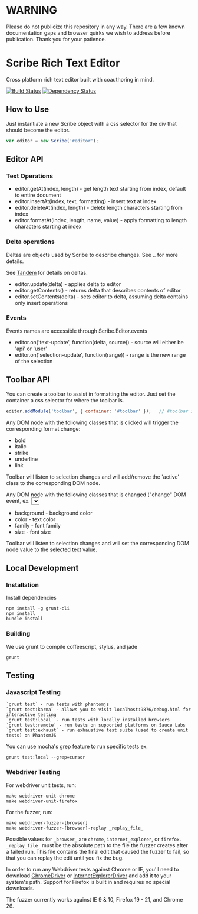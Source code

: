 WARNING
===

Please do not publicize this repository in any way. There are a few known documentation gaps and browser quirks we wish to address before publication. Thank you for your patience.


Scribe Rich Text Editor
===

Cross platform rich text editor built with coauthoring in mind. 

[![Build Status](https://secure.travis-ci.org/stypi/scribe.png?branch=master)](http://travis-ci.org/stypi/scribe)
[![Dependency Status](https://david-dm.org/stypi/scribe.png?theme=shields.io)](https://david-dm.org/stypi/scribe)

How to Use
---

Just instantiate a new Scribe object with a css selector for the div that should become the editor.


```javascript
var editor = new Scribe('#editor');
```


Editor API
---

### Text Operations

- editor.getAt(index, length) - get length text starting from index, default to entire document
- editor.insertAt(index, text, formatting) - insert text at index
- editor.deleteAt(index, length) - delete length characters starting from index
- editor.formatAt(index, length, name, value) - apply formatting to length characters starting at index

### Delta operations

Deltas are objects used by Scribe to describe changes. See .. for more details.

See [Tandem](https://github.com/stypi/tandem) for details on deltas.

- editor.update(delta) - applies delta to editor
- editor.getContents() - returns delta that describes contents of editor
- editor.setContents(delta) - sets editor to delta, assuming delta contains only insert operations

### Events

Events names are accessible through Scribe.Editor.events

- editor.on('text-update', function(delta, source)) - source will either be 'api' or 'user'
- editor.on('selection-update', function(range)) - range is the new range of the selection


Toolbar API
---

You can create a toolbar to assist in formatting the editor. Just set the container a css selector for where the toolbar is.

```javascript
editor.addModule('toolbar', { container: '#toolbar' });   // #toolbar is css selector
```

Any DOM node with the following classes that is clicked will trigger the corresponding format change:

- bold
- italic
- strike
- underline
- link

Toolbar will listen to selection changes and will add/remove the 'active' class to the corresponding DOM node.

Any DOM node with the following classes that is changed ("change" DOM event, ex. <select>) will trigger the corresponding format change:

- background - background color
- color - text color
- family - font family
- size - font size

Toolbar will listen to selection changes and will set the corresponding DOM node value to the selected text value.


Local Development
---

### Installation

Install dependencies

    npm install -g grunt-cli
    npm install
    bundle install

### Building

We use grunt to compile coffeescript, stylus, and jade

    grunt


Testing
---

### Javascript Testing

    `grunt test` - run tests with phantomjs
    `grunt test:karma` - allows you to visit localhost:9876/debug.html for interactive testing
    `grunt test:local` - run tests with locally installed browsers
    `grunt test:remote` - run tests on supported platforms on Sauce Labs
    `grunt test:exhaust` - run exhaustive test suite (used to create unit tests) on PhantomJS

You can use mocha's grep feature to run specific tests ex.

    grunt test:local --grep=cursor

### Webdriver Testing

For webdriver unit tests, run:
    
    make webdriver-unit-chrome
    make webdriver-unit-firefox
    
For the fuzzer, run:

    make webdriver-fuzzer-[browser]
    make webdriver-fuzzer-[browser]-replay _replay_file_

Possible values for ```_browser_``` are ```chrome```, ```internet_explorer```, or ```firefox```.
```_replay_file_``` must be the absolute path to the file the fuzzer creates after a failed run.
This file contains the final edit that caused the fuzzer to fail, so that you can replay the edit until you fix the bug.

In order to run any Webdriver tests against Chrome or IE, you'll need to download 
[ChromeDriver](https://code.google.com/p/chromedriver/downloads/list) or
[InternetExplorerDriver](https://code.google.com/p/selenium/downloads/list) and add it to your system's path. 
Support for Firefox is built in and requires no special downloads.

The fuzzer currently works against IE 9 & 10, Firefox 19 - 21, and Chrome 26.

